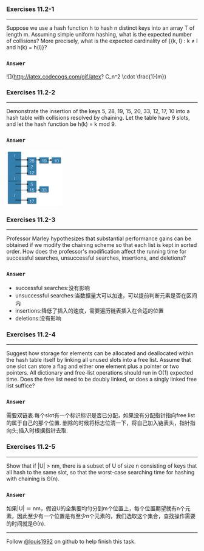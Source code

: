 ### Exercises 11.2-1
***
Suppose we use a hash function h to hash n distinct keys into an array T of length m. Assuming simple uniform hashing, what is the expected number of collisions? More precisely, what is the expected cardinality of {{k, l} : k ≠ l and h(k) = h(l)}?


### `Answer`
![](http://latex.codecogs.com/gif.latex? C_n^2 \\cdot \\frac{1}{m})


### Exercises 11.2-2
***
Demonstrate the insertion of the keys 5, 28, 19, 15, 20, 33, 12, 17, 10 into a hash table with collisions resolved by chaining. Let the table have 9 slots, and let the hash function be h(k) = k mod 9.

### `Answer`
![](./repo/s1/1.png)

### Exercises 11.2-3
***
Professor Marley hypothesizes that substantial performance gains can be obtained if we modify the chaining scheme so that each list is kept in sorted order. How does the professor's modification affect the running time for successful searches, unsuccessful searches, insertions, and deletions?

### `Answer`
* successful searches:没有影响
* unsuccessful searches:当数据量大可以加速，可以提前判断元素是否在区间内
* insertions:降低了插入的速度，需要遍历链表插入在合适的位置
* deletions:没有影响

### Exercises 11.2-4
***
Suggest how storage for elements can be allocated and deallocated within the hash table itself by linking all unused slots into a free list. Assume that one slot can store a flag and either one element plus a pointer or two pointers. All dictionary and free-list operations should run in O(1) expected time. Does the free list need to be doubly linked, or does a singly linked free list suffice?

### `Answer`
需要双链表.每个slot有一个标识标识是否已分配，如果没有分配指针指向free list的属于自己的那个位置. 删除的时候将标志位清一下，将自己加入链表头，指针指向头;插入时根据指针去取.

### Exercises 11.2-5
***
Show that if |U| > nm, there is a subset of U of size n consisting of keys that all hash to the
same slot, so that the worst-case searching time for hashing with chaining is Θ(n).


### `Answer`
如果|U| ＝ nm，假设U的全集要均匀分到m个位置上，每个位置期望就有n个元素，因此至少有一个位置是有至少n个元素的，我们选取这个集合，查找操作需要的时间就是Θ(n).


***
Follow [@louis1992](https://github.com/gzc) on github to help finish this task.


